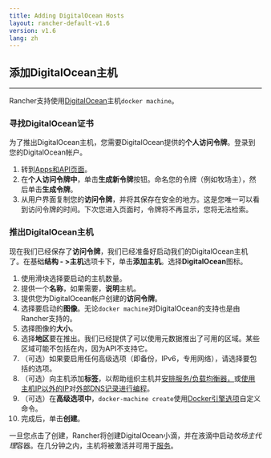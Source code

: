 ```yaml
---
title: Adding DigitalOcean Hosts
layout: rancher-default-v1.6
version: v1.6
lang: zh
---
```


## 添加DigitalOcean主机

------

Rancher支持使用[DigitalOcean](https://www.digitalocean.com/)主机`docker machine`。

### 寻找DigitalOcean证书

为了推出DigitalOcean主机，您需要DigitalOcean提供的**个人访问令牌**。登录到您的DigitalOcean帐户。

1. 转到[Apps和API页面](https://cloud.digitalocean.com/settings/applications)。
2. 在**个人访问令牌中**，单击**生成新令牌**按钮。命名您的令牌（例如牧场主），然后单击**生成令牌**。
3. 从用户界面复制您的**访问令牌**，并将其保存在安全的地方。这是您唯一可以看到访问令牌的时间。下次您进入页面时，令牌将不再显示，您将无法检索。

### 推出DigitalOcean主机

现在我们已经保存了**访问令牌**，我们已经准备好启动我们的DigitalOcean主机了。在基础**结构 - >主机**选项卡下，单击**添加主机**。选择**DigitalOcean**图标。

1. 使用滑块选择要启动的主机数量。
2. 提供一个**名称**，如果需要，**说明**主机。
3. 提供您为DigitalOcean帐户创建的**访问令牌**。
4. 选择要启动的**图像**。无论`docker machine`对DigitalOcean的支持也是由Rancher支持的。
5. 选择图像的**大小**。
6. 选择**地区**要在推出。我们已经提供了可以使用元数据推出了可用的区域。某些区域可能不包括在内，因为API不支持它。
7. （可选）如果要启用任何高级选项（即备份，IPv6，专用网络），请选择要包括的选项。
8. （可选）向主机添加**标签**，以帮助组织主机并[安排服务/负载均衡器，](https://github.com/rancher/rancher.github.io/blob/master/rancher/v1.6/cn/hosts/digitalocean/%7B%7Bsite.baseurl%7D%7D/rancher/%7B%7Bpage.version%7D%7D/%7B%7Bpage.lang%7D%7D/cattle/scheduling)或[使用主机IP以外的IP](https://github.com/rancher/rancher.github.io/blob/master/rancher/v1.6/cn/hosts/digitalocean/%7B%7Bsite.baseurl%7D%7D/rancher/%7B%7Bpage.version%7D%7D/%7B%7Bpage.lang%7D%7D/cattle/external-dns-service/#using-a-specific-ip-for-external-dns)对[外部DNS记录进行编程](https://github.com/rancher/rancher.github.io/blob/master/rancher/v1.6/cn/hosts/digitalocean/%7B%7Bsite.baseurl%7D%7D/rancher/%7B%7Bpage.version%7D%7D/%7B%7Bpage.lang%7D%7D/cattle/external-dns-service/#using-a-specific-ip-for-external-dns)。
9. （可选）在**高级选项中**，`docker-machine create`使用[Docker引擎选项](https://docs.docker.com/machine/refercnce/create/#specifying-configuration-options-for-the-created-docker-cngine)自定义命令。
10. 完成后，单击**创建**。

一旦您点击了创建，Rancher将创建DigitalOcean小滴，并在液滴中启动*牧场主代理*容器。在几分钟之内，主机将被激活并可用于[服务](https://github.com/rancher/rancher.github.io/blob/master/rancher/v1.6/cn/hosts/digitalocean/%7B%7Bsite.baseurl%7D%7D/rancher/%7B%7Bpage.version%7D%7D/%7B%7Bpage.lang%7D%7D/cattle/adding-services)。